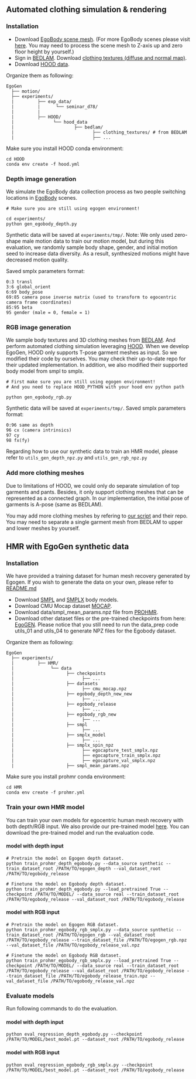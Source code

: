## Automated clothing simulation & rendering

### Installation

- Download [EgoBody scene mesh](https://polybox.ethz.ch/index.php/s/ivcPIYvsCcCIgs4). (For more EgoBody scenes please visit [here](https://sanweiliti.github.io/egobody/egobody.html). You may need to process the scene mesh to Z-axis up and zero floor height by yourself.)
- Sign in [BEDLAM](https://bedlam.is.tue.mpg.de/index.html). Download [clothing textures (diffuse and normal map)](https://bedlam.is.tue.mpg.de/clothingsim.php).
- Download [HOOD data](https://polybox.ethz.ch/index.php/s/6kbnyuG4HG9wyWg).

Organize them as following:
```
EgoGen
  ├── motion/
  ├── experiments/
  |         ├── exp_data/
  |         |      └── seminar_d78/
  |         |       
  |         ├── HOOD/
  |               └── hood_data
  |                       ├── bedlam/
  |                              ├── clothing_textures/ # from BEDLAM
  |                              ├── ...
```
Make sure you install HOOD conda environment:
```
cd HOOD
conda env create -f hood.yml
```

### Depth image generation

We simulate the EgoBody data collection process as two people switching locations in [EgoBody](https://sanweiliti.github.io/egobody/egobody.html) scenes.

```
# Make sure you are still using egogen environment!

cd experiments/
python gen_egobody_depth.py
```
Synthetic data will be saved at `experiments/tmp/`. Note: We only used zero-shape male motion data to train our motion model, but during this evaluation, we randomly sample body shape, gender, and initial motion seed to increase data diversity. As a result, synthesized motions might have decreased motion quality.

Saved smplx parameters format:
```
0:3 transl
3:6 global_orient
6:69 body_pose
69:85 camera pose inverse matrix (used to transform to egocentric camera frame coordinates)
85:95 beta
95 gender (male = 0, female = 1)
```

### RGB image generation

We sample body textures and 3D clothing meshes from [BEDLAM](https://bedlam.is.tue.mpg.de/). And perform automated clothing simulation leveraging [HOOD](https://dolorousrtur.github.io/hood/). When we develop EgoGen, HOOD only supports T-pose garment meshes as input. So we modified their code by ourselves. You may check their up-to-date repo for their updated implementation. In addition, we also modified their supported body model from smpl to smplx.

```
# First make sure you are still using egogen environment!
# And you need to replace HOOD_PYTHON with your hood env python path

python gen_egobody_rgb.py
```
Synthetic data will be saved at `experiments/tmp/`. Saved smplx parameters format:
```
0:96 same as depth
96 cx (camera intrinsics)
97 cy
98 fx(fy)
```

Regarding how to use our synthetic data to train an HMR model, please refer to `utils_gen_depth_npz.py` and `utils_gen_rgb_npz.py`

### Add more clothing meshes

Due to limitations of HOOD, we could only do separate simulation of top garments and pants. Besides, it only support clothing meshes that can be represented as a connected graph. In our implementation, the initial pose of garments is A-pose (same as BEDLAM).

You may add more clothing meshes by refering to [our script](HOOD/new_clothes.py) and their repo. You may need to separate a single garment mesh from BEDLAM to upper and lower meshes by yourself.

## HMR with EgoGen synthetic data

### Installation
We have provided a training dataset for human mesh recovery generated by Egogen. If you wish to generate the data on your own, please refer to [README.md](prep_data/README.md) 

- Download [SMPL](https://smpl.is.tue.mpg.de/) and [SMPLX](https://smpl-x.is.tue.mpg.de/) body models.
- Download CMU Mocap dataset [MOCAP](http://mocap.cs.cmu.edu/).
- Download data/smpl_mean_params.npz file from [PROHMR](https://github.com/nkolot/ProHMR).
- Download other dataset files or the pre-trained checkpoints from here: [EgoGEN](http://egogen.ethz.ch/). Please notice that you still need to run the data_prep code utils_01 and utils_04 to generate NPZ files for the Egobody dataset.

Organize them as following:
```
EgoGen
  ├── experiments/
  |         ├── HMR/
  |              └── data
  |                    ├── checkpoints
  |                          ├── ...
  |                    ├── datasets
  |                          ├── cmu_mocap.npz
  |                    ├── egobody_depth_new_new
  |                          ├── ...
  |                    ├── egobody_release
  |                          ├── ...
  |                    ├── egobody_rgb_new
  |                          ├── ...
  |                    ├── smpl
  |                          ├── ...
  |                    ├── smplx_model
  |                          ├── ...
  |                    ├── smplx_spin_npz
  |                          ├── egocapture_test_smplx.npz
  |                          ├── egocapture_train_smplx.npz
  |                          ├── egocapture_val_smplx.npz
  |                    ├── smpl_mean_params.npz
```

Make sure you install prohmr conda environment:
```
cd HMR
conda env create -f prohmr.yml
```


### Train your own HMR model
You can train your own models for egocentric human mesh recovery with both depth/RGB input. We also provide our pre-trained model [here](https://polybox.ethz.ch/index.php/s/7751qUV8o6IRuxM). You can download the pre-trained model and run the evaluation code.

#### model with depth input
```
# Pretrain the model on Egogen depth dataset. 
python train_prohmr_depth_egobody.py --data_source synthetic --train_dataset_root /PATH/TO/egogen_depth --val_dataset_root /PATH/TO/egobody_release

# Finetune the model on Egobody depth dataset. 
python train_prohmr_depth_egobody.py --load_pretrained True --checkpoint /PATH/TO/MODEL/ --data_source real --train_dataset_root /PATH/TO/egobody_release --val_dataset_root /PATH/TO/egobody_release
```
#### model with RGB input
```
# Pretrain the model on Egogen RGB dataset.
python train_prohmr_egobody_rgb_smplx.py --data_source synthetic --train_dataset_root /PATH/TO/egogen_rgb --val_dataset_root /PATH/TO/egobody_release --train_dataset_file /PATH/TO/egogen_rgb.npz --val_dataset_file /PATH/TO/egobody_release_val.npz

# Finetune the model on Egobody RGB dataset. 
python train_prohmr_egobody_rgb_smplx.py --load_pretrained True --checkpoint /PATH/TO/MODEL/ --data_source real --train_dataset_root /PATH/TO/egobody_release --val_dataset_root /PATH/TO/egobody_release --train_dataset_file /PATH/TO/egobody_release_train.npz --val_dataset_file /PATH/TO/egobody_release_val.npz
```

### Evaluate models
Run following commands to do the evaluation.

#### model with depth input
```
python eval_regression_depth_egobody.py --checkpoint /PATH/TO/MODEL/best_model.pt --dataset_root /PATH/TO/egobody_release
```
#### model with RGB input
```
python eval_regression_egobody_rgb_smplx.py --checkpoint /PATH/TO/MODEL/best_model.pt --dataset_root /PATH/TO/egobody_release
```




